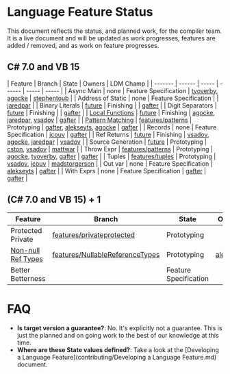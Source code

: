 # Language Feature Status

This document reflects the status, and planned work, for the compiler team.  It is a live document and will be updated as work progresses, features are added / removed, and as work on feature progresses.  

## C# 7.0 and VB 15

| Feature | Branch | State | Owners | LDM Champ |
| ------- | ------ | ----- | ------ | ----- | ----- |
| Async Main | none  | Feature Specification | [tyoverby](https://github.com/tyoverby), [agocke](https://github.com/agocke) | [stephentoub](https://github.com/stephentoub) |
| Address of Static | none | Feature Specification | | [jaredpar](https://github.com/jaredpar) |
| Binary Literals | [future](https://github.com/dotnet/roslyn/tree/future)  | Finishing | | [gafter](https://github.com/gafter) |
| Digit Separators | [future](https://github.com/dotnet/roslyn/tree/future)  | Finishing | | [gafter](https://github.com/gafter) |
| [Local Functions](https://github.com/dotnet/roslyn/blob/future/docs/features/local-functions.md) | [future](https://github.com/dotnet/roslyn/tree/future)  | Finishing | [agocke](https://github.com/agocke), [jaredpar](https://github.com/jaredpar), [vsadov](https://github.com/vsadov) | [gafter](https://github.com/gafter) |
| [Pattern Matching](https://github.com/dotnet/roslyn/blob/future/docs/features/patterns.md) | [features/patterns](https://github.com/dotnet/roslyn/tree/features/patterns) | Prototyping | [gafter](https://github.com/gafter), [alekseyts](https://github.com/alekseyts), [agocke](https://github.com/agocke) | [gafter](https://github.com/gafter) |
| Records | none | Feature Specification | [jcouv](https://github.com/jcouv) | [gafter](https://github.com/gafter) |
| Ref Returns | [future](https://github.com/dotnet/roslyn/tree/future) | Finishing | [vsadov](https://github.com/vsadov), [agocke](https://github.com/agocke), [jaredpar](https://github.com/jaredpar) | [vsadov](https://github.com/vsadov) |
| Source Generation | [future](https://github.com/dotnet/roslyn/tree/features/generators) | Prototyping | [cston](https://github.com/cston), [vsadov](https://github.com/vsadov) | [mattwar](https://github.com/mattwar) |
| Throw Expr | [features/patterns](https://github.com/dotnet/roslyn/tree/features/patterns) | Prototyping | [agocke](https://github.com/agocke), [tyoverby](https://github.com/tyoverby), [gafter](https://github.com/gafter) | [gafter](https://github.com/gafter) |
| Tuples | [features/tuples](https://github.com/dotnet/roslyn/tree/features/tuples) | Prototyping | [vsadov](https://github.com/vsadov), [jcouv](https://github.com/jcouv) | [madstorgerson](https://github.com/MadsTorgersen) |
| Out var | none | Feature Specification | [alekseyts](https://github.com/alekseyts) | [gafter](https://github.com/gafter) |
| With Exprs | none | Feature Specification | [gafter](https://github.com/gafter) | [gafter](https://github.com/gafter) |

## (C# 7.0 and VB 15) + 1

| Feature | Branch | State | Owners | LDM |
| ------- | ------ | ----- | ------ | ----- |
| Protected Private | [features/privateprotected](https://github.com/dotnet/roslyn/tree/features/privateprotected) | Prototyping | | [gafter](https://github.com/gafter) |
| [Non-null Ref Types](https://github.com/dotnet/roslyn/blob/features/NullableReferenceTypes/docs/features/NullableReferenceTypes/Nullable%20reference%20types.md) | [features/NullableReferenceTypes](https://github.com/dotnet/roslyn/tree/features/NullableReferenceTypes) | Prototyping | [alekseyts](https://github.com/alekseyts) | [mattwar](https://github.com/mattwar) |
| Better Betterness | | Feature Specification | | [gafter](https://github.com/gafter) |

# FAQ

- **Is target version a guarantee?**: No.  It's explicitly not a guarantee.  This is just the planned and on going work to the best of our knowledge at this time.
- **Where are these State values defined?**: Take a look at the [Developing a Language Feature](contributing/Developing a Language Feature.md) document.
